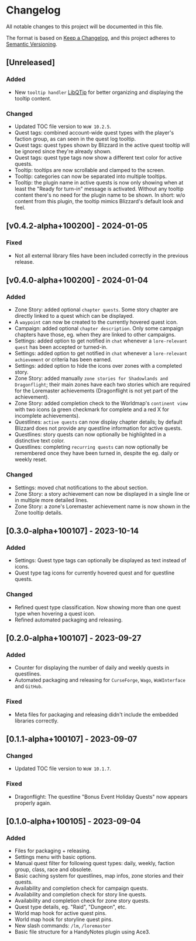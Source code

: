 # Changelog

All notable changes to this project will be documented in this file.

The format is based on [Keep a Changelog](https://keepachangelog.com/en/1.0.0/), and this project adheres to [Semantic Versioning](https://semver.org/spec/v2.0.0.html).

## [Unreleased]

### Added

* New `tooltip handler` [LibQTip](https://www.curseforge.com/wow/addons/libqtip-1-0) for better organizing and displaying the tooltip content.

### Changed

* Updated TOC file version to `WoW 10.2.5`.
* Quest tags: combined account-wide quest types with the player's faction group, as can seen in the quest log tooltip.
* Quest tags: quest types shown by Blizzard in the active quest tooltip will be ignored since they're already shown.
* Quest tags: quest type tags now show a different text color for active quests.
* Tooltip: tooltips are now scrollable and clamped to the screen.
* Tooltip: categories can now be separated into multiple tooltips.
* Tooltip: the plugin name in active quests is now only showing when at least the "Ready for turn-in" message is activated. Without any tooltip content there's no need for the plugin name to be shown. In short: w/o content from this plugin, the tooltip mimics Blizzard's default look and feel.

## [v0.4.2-alpha+100200] - 2024-01-05

### Fixed

* Not all external library files have been included correctly in the previous release.

## [v0.4.0-alpha+100200] - 2024-01-04

### Added

* Zone Story: added optional `chapter quests`. Some story chapter are directly linked to a quest which can be displayed.
* A `waypoint` can now be created to the currently hovered quest icon.
* Campaign: added optional `chapter description`. Only some campaign chapters have those, eg. when they are linked to other campaigns.
* Settings: added option to get notified in `chat` whenever a `lore-relevant quest` has been accepted or turned-in.
* Settings: added option to get notified in `chat` whenever a `lore-relevant achievement` or criteria has been earned.
* Settings: added option to hide the icons over zones with a completed story.
* Zone Story: added manually `zone stories for Shadowlands and Dragonflight`; their main zones have each two stories which are required for the Loremaster achievements (Dragonflight is not yet part of the achievement).
* Zone Story: added completion check to the Worldmap's `continent view` with two icons (a green checkmark for complete and a red X for incomplete achievements).
* Questlines: `active quests` can now display chapter details; by default Blizzard does not provide any questline information for active quests.
* Questlines: story quests can now optionally be highlighted in a distinctive text color.
* Questlines: completing `recurring quests` can now optionally be remembered once they have been turned in, despite the eg. daily or weekly reset.

### Changed

* Settings: moved chat notifications to the about section.
* Zone Story: a story achievement can now be displayed in a single line or in multiple more detailed lines.
* Zone Story: a zone's Loremaster achievement name is now shown in the Zone tooltip details.

## [0.3.0-alpha+100107] - 2023-10-14

### Added

* Settings: Quest type tags can optionally be displayed as text instead of icons.
* Quest type tag icons for currently hovered quest and for questline quests.

### Changed

* Refined quest type classification. Now showing more than one quest type when hovering a quest icon.
* Refined automated packaging and releasing.

## [0.2.0-alpha+100107] - 2023-09-27

### Added

* Counter for displaying the number of daily and weekly quests in questlines.
* Automated packaging and releasing for `CurseForge`, `Wago`, `WoWInterface` and `GitHub`.

### Fixed

* Meta files for packaging and releasing didn't include the embedded libraries correctly.

## [0.1.1-alpha+100107] - 2023-09-07

### Changed

* Updated TOC file version to `WoW 10.1.7`.

### Fixed

* Dragonflight: The questline "Bonus Event Holiday Quests" now appears properly again.

## [0.1.0-alpha+100105] - 2023-09-04

### Added

* Files for packaging + releasing.
* Settings menu with basic options.
* Manual quest filter for following quest types: daily, weekly, faction group, class, race and obsolete.
* Basic caching system for questlines, map infos, zone stories and their quests.
* Availability and completion check for campaign quests.
* Availability and completion check for story line quests.
* Availability and completion check for zone story quests.
* Quest type details, eg. "Raid", "Dungeon", etc.
* World map hook for active quest pins.
* World map hook for storyline quest pins.
* New slash commands: `/lm`, `/loremaster`
* Basic file structure for a HandyNotes plugin using Ace3.
